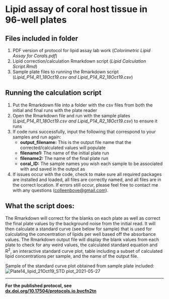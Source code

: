 # Lipid assay of coral host tissue in 96-well plates

## Files included in folder
1. PDF version of protocol for lipid assay lab work (*Colorimetric Lipid Assay for Corals.pdf*)
2. Lipid correction/calculation Rmarkdown script (*Lipid Calculation Script.Rmd*)
4. Sample plate files to running the Rmarkdown script (*Lipid_P14_R1_18Oct19.csv and Lipid_P14_R2_18Oct19.csv*)


## Running the calculation script
1. Put the Rmarkdown file into a folder with the csv files from both the initial and final runs with the plate reader
2. Open the Rmarkdown file and run with the sample plates (*Lipid_P14_R1_18Oct19.csv and Lipid_P14_R2_18Oct19.csv*) to ensure it runs
3. If code runs successfully, input the following that correspond to your samples and run again:
    * **output_filename:** This is the output file name that the corrected/calculated values will populate
    * **filename1:** The name of the initial plate run 
    * **filename2:** The name of the final plate run
    * **coral_ID:** The sample names you wish each sample to be associated with and saved in the output as
 4. If issues occur with the code, check to make sure all required packages are installed and loaded, all files are correctly named, and all files are in the correct location. If errors still occur, please feel free to contact me with any questions (colleenbove@gmail.com).


## What the script does:
The Rmarkdown will correct for the blanks on each plate as well as correct the final plate values by the background noise from the initial read. It will then calculate a standard curve (see below for sample) that is used for calculating the concentration of lipids per well based off the absorbance values. The Rmarkdown output file will display the blank values from each plate to check for any weird values, the calculated standard equation and R<sup>2</sup>, an interactive standard curve plot, table including a subset of calculated lipid concentrations per sample, and the name of the output file.

Sample of the standard curve plot obtained from sample plate included:
![Plate14_lipid_21Oct19_STD plot_2021-05-27](https://user-images.githubusercontent.com/45176386/119900034-f4f55480-bf11-11eb-85ba-37ef247abbb4.png)



---

**For the published protocol, see [dx.doi.org/10.17504/protocols.io.bvcfn2tn](https://www.protocols.io/view/coral-lipid-assay-for-96-well-plates-bvcfn2tn)**

